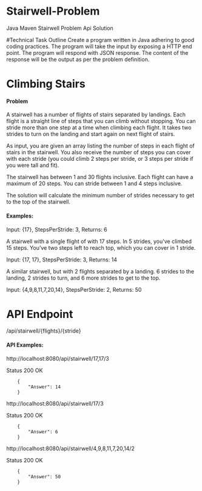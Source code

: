 # Stairwell-Problem
Java Maven Stairwell Problem Api Solution

#Technical Task Outline
Create a program written in Java adhering to good coding practices.
The program will take the input by exposing a HTTP end point.
The program will respond with JSON response.
The content of the response will be the output as per the problem definition.

# Climbing Stairs
#### Problem
A stairwell has a number of flights of stairs separated by landings.
Each flight is a straight line of steps that you can climb without stopping. You can
stride more than one step at a time when climbing each flight.
It takes two strides to turn on the landing and start again on next flight of stairs.

As input, you are given an array listing the number of steps in each flight of stairs in the stairwell. You also
receive the number of steps you can cover with each stride (you could climb 2 steps per stride, or 3 steps per
stride if you were tall and fit).

The stairwell has between 1 and 30 flights inclusive. Each flight can have a maximum of 20 steps. You can
stride between 1 and 4 steps inclusive.

The solution will calculate the minimum number of strides necessary to get to the top of the stairwell.

#### Examples:
Input: {17}, StepsPerStride: 3, Returns: 6

A stairwell with a single flight of with 17 steps. In 5 strides, you've climbed 15 steps. You’ve two steps left to
reach top, which you can cover in 1 stride.

Input: {17, 17}, StepsPerStride: 3, Returns: 14

A similar stairwell, but with 2 flights separated by a landing. 6 strides to the landing, 2 strides to turn, and 6
more strides to get to the top.

Input: {4,9,8,11,7,20,14}, StepsPerStride: 2, Returns: 50


# API Endpoint
/api/stairwell/{flights}/{stride}

#### API Examples:
http://localhost:8080/api/stairwell/17,17/3

Status 200 OK

        {
            "Answer": 14
        }
        
http://localhost:8080/api/stairwell/17/3

Status 200 OK

        {
            "Answer": 6
        }

http://localhost:8080/api/stairwell/4,9,8,11,7,20,14/2

Status 200 OK

        {
            "Answer": 50
        }

